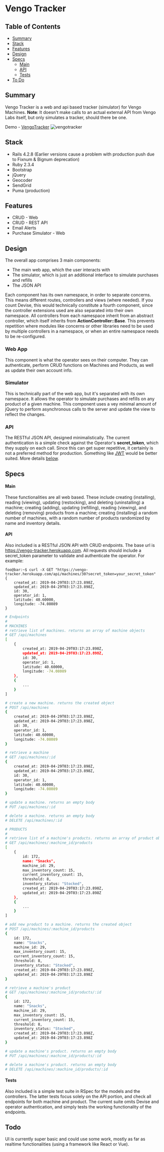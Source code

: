 # Vengo Tracker

## Table of Contents
- [Summary](https://github.com/demesvardestin/vengo-tracker#summary)
- [Stack](https://github.com/demesvardestin/vengo-tracker#stack)
- [Features](https://github.com/demesvardestin/vengo-tracker#features)
- [Design]((https://github.com/demesvardestin/vengo-tracker#design))
- [Specs](https://github.com/demesvardestin/vengo-tracker#specs)
    - [Main](https://github.com/demesvardestin/vengo-tracker#main)
    - [API](https://github.com/demesvardestin/vengo-tracker#api)
    - [Tests](https://github.com/demesvardestin/vengo-tracker#tests)
- [To Do](https://github.com/demesvardestin/vengo-tracker#todo)

## Summary
Vengo Tracker is a web and api based tracker (simulator) for Vengo Machines. **Note**:
It doesn't make calls to an actual external API from Vengo Labs itself, but only
simulates a tracker, should there be one.

Demo - [VengoTracker](https://vengo-tracker.herokuapp.com "VengoTracker")
![vengotracker](https://github.com/demesvardestin/vengo-tracker/raw/master/public/images/vengo_tracker.png "VengoTracker")

## Stack
- Rails 4.2.8 (Earlier versions cause a problem with production push due to Fixnum & Bignum deprecation)
- Ruby 2.3.4
- Bootstrap
- jQuery
- Geocoder
- SendGrid
- Puma (production)

## Features
- CRUD - Web
- CRUD - REST API
- Email Alerts
- Purchase Simulator - Web

## Design
The overall app comprises 3 main components:
- The main web app, which the user interacts with
- The simulator, which is just an additional interface to simulate purchases and refills
- The JSON API

Each component has its own namespace, in order to separate concerns. This means
different routes, controllers and views (where needed). If you count Devise, this
would technically constitute a fourth component, since the controller extensions
used are also separated into their own namespace. All controllers from each
namespace inherit from an abstract controller, which itself inherits from
**ActionController::Base**. This prevents repetition where modules like concerns
or other libraries need to be used by multiple controllers in a namespace, or
when an entire namespace needs to be re-configured.

### Web App
This component is what the operator sees on their computer. They can authenticate,
perform CRUD functions on Machines and Products, as well as update their own
account info.

### Simulator
This is technically part of the web app, but it's separated with its own namespace.
It allows the operator to simulate purchases and refills on any product of a given
machine. This component uses a vey minimal amount of jQuery to perform
asynchronous calls to the server and update the view to reflect the changes.

### API
The RESTful JSON API, designed minimalistically. The current authentication
is a simple check against the Operator's **secret_token**, which they supply on
each call. Since this can get super repetitive, it certainly is not a preferred
method for production. Something like [JWT](https://jwt.io/) would be better suited.
More details [below](https://github.com/demesvardestin/vengo-tracker#api).

## Specs

#### Main
These functionalities are all web based. These include creating (installing),
reading (viewing), updating (restocking), and deleting (uninstalling) a machine;
creating (adding), updating (refilling), reading (viewing), and deleting (removing)
products from a machine; creating (installing) a random number of machines, with
a random number of products randomized by name and inventory details.

#### API
Also included is a RESTful JSON API with CRUD endpoints. The base url is 
https://vengo-tracker.herokuapp.com. All requests should include a secret_token
parameter to validate and authenticate the operator. For example:

``` console
foo@bar:~$ curl -X GET "https://vengo-tracker.herokuapp.com/api/machines/30?secret_token=your_secret_token"
{
    created_at: 2019-04-29T03:17:23.898Z,
    updated_at: 2019-04-29T03:17:23.898Z,
    id: 30,
    operator_id: 1,
    latitude: 40.60000,
    longitude: -74.08089
}

```

``` sh
# Endpoints
#
# MACHINES
# retrieve list of machines. returns an array of machine objects
# GET /api/machines
[
    {
        created_at: 2019-04-29T03:17:23.898Z,
        updated_at: 2019-04-29T03:17:23.898Z,
        id: 30,
        operator_id: 1,
        latitude: 40.60000,
        longitude: -74.08089
    },
    {
        ...
    }
]

# create a new machine. returns the created object
# POST /api/machines
{
    created_at: 2019-04-29T03:17:23.898Z,
    updated_at: 2019-04-29T03:17:23.898Z,
    id: 30,
    operator_id: 1,
    latitude: 40.60000,
    longitude: -74.08089
}

# retrieve a machine
# GET /api/machines/:id
{
    created_at: 2019-04-29T03:17:23.898Z,
    updated_at: 2019-04-29T03:17:23.898Z,
    id: 30,
    operator_id: 1,
    latitude: 40.60000,
    longitude: -74.08089
}

# update a machine. returns an empty body
# PUT /api/machines/:id

# delete a machine. returns an empty body
# DELETE /api/machines/:id

# PRODUCTS
#
# retrieve list of a machine's products. returns an array of product objects
# GET /api/machines/:machine_id/products
[
    {
        id: 172,
        name: "Snacks",
        machine_id: 29,
        max_inventory_count: 15,
        current_inventory_count: 15,
        threshold: 8,
        inventory_status: "Stocked",
        created_at: 2019-04-29T03:17:23.898Z,
        updated_at: 2019-04-29T03:17:23.898Z
    },
    {
        ...
    }
]

# add new product to a machine. returns the created object
# POST /api/machines/:machine_id/products
{
    id: 172,
    name: "Snacks",
    machine_id: 29,
    max_inventory_count: 15,
    current_inventory_count: 15,
    threshold: 8,
    inventory_status: "Stocked",
    created_at: 2019-04-29T03:17:23.898Z,
    updated_at: 2019-04-29T03:17:23.898Z
}

# retrieve a machine's product
# GET /api/machines/:machine_id/products/:id
{
    id: 172,
    name: "Snacks",
    machine_id: 29,
    max_inventory_count: 15,
    current_inventory_count: 15,
    threshold: 8,
    inventory_status: "Stocked",
    created_at: 2019-04-29T03:17:23.898Z,
    updated_at: 2019-04-29T03:17:23.898Z
}

# update a machine's product. returns an empty body
# PUT /api/machines/:machine_id/products/:id

# delete a machine's product. returns an empty body
# DELETE /api/machines/:machine_id/products/:id
```

#### Tests
Also included is a simple test suite in RSpec for the models and the controllers.
The latter tests focus solely on the API portion, and check all endpoints for
both machine and product. The current suite omits Devise and operator authentication,
and simply tests the working functionality of the endpoints.

## Todo
UI is currently super basic and could use some work, mostly as far as realtime
functionalities (using a framework like React or Vue).
